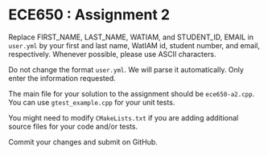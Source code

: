 # ECE650 : Assignment 2

Replace FIRST_NAME, LAST_NAME, WATIAM, and STUDENT_ID, EMAIL in
`user.yml` by your first and last name, WatIAM id, student number, and
email, respectively. Whenever possible, please use ASCII characters.

Do not change the format `user.yml`. We will parse it
automatically. Only enter the information requested.

The main file for your solution to the assignment should be
`ece650-a2.cpp`. You can use `gtest_example.cpp` for your unit tests.

You might need to modify `CMakeLists.txt` if you are adding additional
source files for your code and/or tests.

Commit your changes and submit on GitHub.

